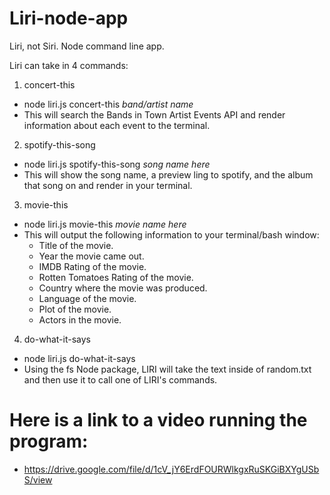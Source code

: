 # Liri-node-app
Liri, not Siri. Node command line app. 

Liri can take in 4 commands:

1. concert-this
- node liri.js concert-this *band/artist name*
- This will search the Bands in Town Artist Events API and render information about each event to the terminal.

2. spotify-this-song
- node liri.js spotify-this-song *song name here*
- This will show the song name, a preview ling to spotify, and the album that song on and render in your terminal.

3. movie-this
- node liri.js movie-this *movie name here*
- This will output the following information to your terminal/bash window:
   * Title of the movie.
   * Year the movie came out.
   * IMDB Rating of the movie.
   * Rotten Tomatoes Rating of the movie.
   * Country where the movie was produced.
   * Language of the movie.
   * Plot of the movie.
   * Actors in the movie.

4. do-what-it-says
- node liri.js do-what-it-says
- Using the fs Node package, LIRI will take the text inside of random.txt and then use it to call one of LIRI's commands.




# Here is a link to a video running the program:
- https://drive.google.com/file/d/1cV_jY6ErdFOURWlkgxRuSKGiBXYgUSbS/view
